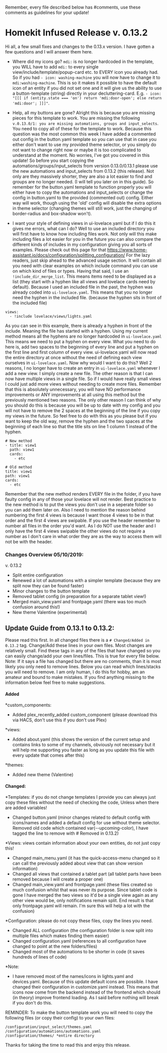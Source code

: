 Remember, every file described below has #comments, use these comments as guidelines for your update!

# Homekit Infused Release v. 0.13.2

Hi all, a few small fixes and changes to the 0.13.x version. I have gotten a few questions and I will answer them here.
- Where did my icons go? `mdi:` is no longer hardcoded in the template, you WILL have to add `mdi:` to every single view/include/template/popup-card etc. to EVERY icon you already had. So if you had `- icon: washing-machine` you will now have to change it to `mdi:washing-machine`. This is so it makes it possible to have the default icon of an entity if you did not set one and it will give us the ability to use a button-template (string) directly in your decluttering-card. E.g. `- icon: "[[[ if (entity.state === 'on') return 'mdi:door-open'; else return 'mdi:door'; ]]]"`.

- Help, all my buttons are gone? Alright this is because you are missing pieces for this template to work. You are missing the following `v.0.13.0/1: you are missing automations, groups and input_selects`. You need to copy all of these for the template to work. Because this question was the most common this week I have added a commented out config in the button.yaml template so you can use that in case you either don't want to use my provided theme selector, or you simply do not want to change right now or maybe it is too complicated to understand at the moment. No worries, I've got you covered in this update! So before you start copying the automations/groups/input_selects from version 0.13.0/0.13.1 please use the new automations and input_selects from 0.13.2 (this release). Not only are they massively shorter, they are also a lot easier to find and groups are no longer needed. (I will tell you later on in this guide). So remember for the button.yaml template to function properly you will either have to copy the automations and input_selects or change the config in button.yaml to the provided (commented out) config. Either way will work, though using the 'old' config will disable the extra options in theme selector (changing themes will still work, just the changing of border-radius and box-shadow won't).

- I want your style of defining views in ui-lovelace.yaml but if I do this it gives me errors, what can I do? Well to use an included directory you will first have to know how including files work. Not only will this make including files a lot easier for you in the future you can also compare the different kinds of includes in my configuration giving you all sorts of examples. Please check out this page for that https://www.home-assistant.io/docs/configuration/splitting_configuration/ For the lazy readers, just skip ahead to the advanced usage section. It will contain all you need with clear examples on which include command you can use on which kind of files or types. Having that said, I use an `!include_dir_merge_list`. This means items need to be displayed as a list (they start with a hyphen like all views and lovelace cards need by default). Because I used an included file in the past, the hyphen was already coded into `ui-lovelace.yaml`. This means that you no longer need the hyphen in the included file. (because the hyphen sits in front of the included file)
```
views:
  - !include lovelace/views/lights.yaml
```
As you can see in this example, there is already a hyphen in front of the include. Meaning the file has started with a hyphen.
Using my current method means all the hyphens are no longer hardcoded in `ui-lovelace.yaml` This means we need to put a hyphen on every view. What you need to do here is, add two spaces to the beginning of every line and put a hyphen on the first line and first column of every view. ui-lovelace.yaml will now read the entire directory at once without the need of defining each view ourselves in `ui-lovelace.yaml`. Now why would I want to do this? Well 2 reasons, I no longer have to create an entry in `ui-lovelace.yaml` whenever I add a new view. I simply create a new file. The other reason is that I can now have multiple views in a single file. So if I would have really small views I could just add more views without needing to create more files. Remember that this is absolutely unnecessary, you will have NO performance improvements or ANY improvements at all using this method but the previously mentioned two reasons. The only other reason I can think of why you should do this is because you will be up to date with my config and you will not have to remove the 2 spaces at the beginning of the line if you copy my views in the future. So feel free to do with this as you please but if you want to keep the old way, remove the hyphen and the two spaces at the beginning of each line so that the title sits on line 1 column 1 instead of the hyphen.
```
# New method
- title: view1
  path: view1
  cards:
    - etc

# Old method
title: view1
path: view1
cards:
  - etc
```
Remember that the new method renders EVERY file in the folder, if you have faulty config in any of those your lovelace will not render. Best practice to the new method is to put the views you don't use in a seperate folder so you can add them later on. Also I need to mention the reason behind numbering the first 4 views is because I want those 4 views to be in that order and the first 4 views are swipable. If you use the header remember to number all files in the order you'd want. As I do NOT use the header and I only have the first 4 views swipable the other views do not require a number as I don't care in what order they are as the way to access them will not be with the header.

### Changes Overview 05/10/2019:
v. 0.13.2
- Split entire configuration
- Renewed a lot of automations with a simpler template (because they are split now they can be found faster)
- Minor changes to the button template
- Removed tablet config (in preparation for a separate tablet view!)
- Merged main_view.yaml and frontpage.yaml (there was too much confusion around this!)
- New theme Valentine (experimental)


## Update Guide from 0.13.1 to 0.13.2:
Please read this first. In all changed files there is a `# Changed/Added in 0.13.2` tag. Change/Add these lines in your own files. Most changes are relatively small. Find these tags in any of the files that have changed so you can easily change/add your own lines/files.
This is true for every file below. Note: If it says a file has changed but there are no comments, than it is most likely you only need to remove lines. Below you can read which lines/stacks you will need to remove.
I am only human, I do this for hobby, am an amateur and bound to make mistakes. If you find anything missing to the information below feel free to make suggestions.

#### Added
*custom_components:
- Added plex_recently_added custom_component (please download this via HACS, don't use this if you don't use Plex)

*views:
- Added about.yaml (this shows the version of the current setup and contains links to some of my channels, obviously not necessary but it will help me supporting you faster as long as you update this file with every update that comes after this)

*themes:
- Added new theme (Valentine)

#### Changed:
*Templates: if you do not change templates I provide you can always just copy these files without the need of checking the code, Unless when there are added variables!
- Changed button.yaml (minor changes related to default config with icons/names and added a default config for use without theme selector. Removed old code which contained var(--upcoming-color), I have tagged the line to remove with # Removed in 0.13.2)

*Views: views contain information about your own entities, do not just copy this!
- Changed main_menu.yaml (it has the quick-access-menu changed so it can call the previously added about view that can show version information)
- Changed all views that contained a tablet part (all tablet parts have been removed because I will create a proper one)
- Changed main_view.yaml and frontpage.yaml (these files created so much confusion whilst that was never its purpose. Since tablet code is gone I have merged the two views so it'd be a single view again as any other view would be, only notifications remain split. End result is that only frontpage.yaml will remain. I'm sure this will help a lot with the confusion)

*Configuration: please do not copy these files, copy the lines you need.
- Changed ALL configuration (the configuration folder is now split into multiple files which makes finding them easier)
- Changed configuration.yaml (references to all configuration have changed to point at the new folders/files)
- Changed most of the automations to be shorter in code (it saves hundreds of lines of code)

*Note:
- I have removed most of the names/icons in lights.yaml and devices.yaml. Because of this update default icons are possible. I have changed their configuration in customize.yaml instead. This means that icons now come from the backend instead of the frontend which should (in theory) improve frontend loading. As I said before nothing will break if you don't do this.

REMINDER: To make the button template work you will need to copy the following files (or copy their config) to your own files:
```
/configuration/input_select/themes.yaml
/configuration/automations/automations.yaml
/configuration/themes/ *entire directory
```

Thanks for taking the time to read this and enjoy this release.
